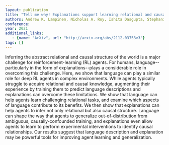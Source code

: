```yaml
---
layout: publication
title: "Tell me why! Explanations support learning relational and causal structure"
authors: Andrew K. Lampinen, Nicholas A. Roy, Ishita Dasgupta, Stephanie C. Y. Chan, Allison C. Tam, James L. McClelland, Chen Yan, Adam Santoro, Neil C. Rabinowitz, Jane X. Wang, Felix Hill
conference: 
year: 2021
additional_links: 
   - {name: "ArXiv", url: "http://arxiv.org/abs/2112.03753v3"}
tags: []
---
```

Inferring the abstract relational and causal structure of the world is a
major challenge for reinforcement-learning (RL) agents. For humans,
language--particularly in the form of explanations--plays a considerable role
in overcoming this challenge. Here, we show that language can play a similar
role for deep RL agents in complex environments. While agents typically
struggle to acquire relational and causal knowledge, augmenting their
experience by training them to predict language descriptions and explanations
can overcome these limitations. We show that language can help agents learn
challenging relational tasks, and examine which aspects of language contribute
to its benefits. We then show that explanations can help agents to infer not
only relational but also causal structure. Language can shape the way that
agents to generalize out-of-distribution from ambiguous, causally-confounded
training, and explanations even allow agents to learn to perform experimental
interventions to identify causal relationships. Our results suggest that
language description and explanation may be powerful tools for improving agent
learning and generalization.